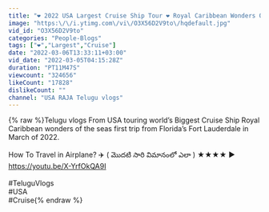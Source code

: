 ```yaml
---
title: "❤️ 2022 USA Largest Cruise Ship Tour ❤️ Royal Caribbean Wonders Of The Seas ❤️"
image: "https:\/\/i.ytimg.com\/vi\/O3X56D2V9to\/hqdefault.jpg"
vid_id: "O3X56D2V9to"
categories: "People-Blogs"
tags: ["❤️","Largest","Cruise"]
date: "2022-03-06T13:33:11+03:00"
vid_date: "2022-03-05T04:15:28Z"
duration: "PT11M47S"
viewcount: "324656"
likeCount: "17828"
dislikeCount: ""
channel: "USA RAJA Telugu vlogs"
---
```

{% raw %}Telugu vlogs From USA touring world’s Biggest Cruise Ship Royal Caribbean wonders of the seas first trip from Florida’s Fort Lauderdale in March of 2022.<br /><br /> How To Travel in Airplane? ✈️ ( మొదటి సారి విమానంలో ఎలా )  ★★★★ ► <a rel="nofollow" target="blank" href="https://youtu.be/X-YrfOkQA9I">https://youtu.be/X-YrfOkQA9I</a><br /><br />#TeluguVlogs<br />#USA<br />#Cruise{% endraw %}
